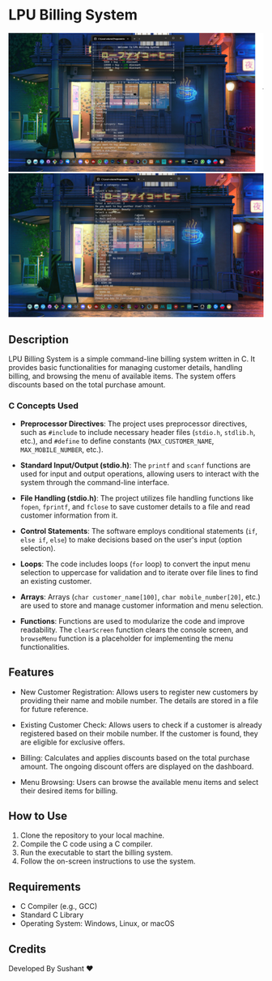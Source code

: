# LPU Billing System

<p align="center">
  <img src="img/1.png" alt="me" width="800" />
  <img src="img/2.png" alt="me" width="800" />
</p>



## Description

LPU Billing System is a simple command-line billing system written in C. It provides basic functionalities for managing customer details, handling billing, and browsing the menu of available items. The system offers discounts based on the total purchase amount.

### C Concepts Used

- **Preprocessor Directives**: The project uses preprocessor directives, such as `#include` to include necessary header files (`stdio.h`, `stdlib.h`, etc.), and `#define` to define constants (`MAX_CUSTOMER_NAME`, `MAX_MOBILE_NUMBER`, etc.).

- **Standard Input/Output (stdio.h)**: The `printf` and `scanf` functions are used for input and output operations, allowing users to interact with the system through the command-line interface.

- **File Handling (stdio.h)**: The project utilizes file handling functions like `fopen`, `fprintf`, and `fclose` to save customer details to a file and read customer information from it.

- **Control Statements**: The software employs conditional statements (`if`, `else if`, `else`) to make decisions based on the user's input (option selection).

- **Loops**: The code includes loops (`for` loop) to convert the input menu selection to uppercase for validation and to iterate over file lines to find an existing customer.

- **Arrays**: Arrays (`char customer_name[100]`, `char mobile_number[20]`, etc.) are used to store and manage customer information and menu selection.

- **Functions**: Functions are used to modularize the code and improve readability. The `clearScreen` function clears the console screen, and `browseMenu` function is a placeholder for implementing the menu functionalities.

## Features

- New Customer Registration: Allows users to register new customers by providing their name and mobile number. The details are stored in a file for future reference.

- Existing Customer Check: Allows users to check if a customer is already registered based on their mobile number. If the customer is found, they are eligible for exclusive offers.

- Billing: Calculates and applies discounts based on the total purchase amount. The ongoing discount offers are displayed on the dashboard.

- Menu Browsing: Users can browse the available menu items and select their desired items for billing.

## How to Use

1. Clone the repository to your local machine.
2. Compile the C code using a C compiler.
3. Run the executable to start the billing system.
4. Follow the on-screen instructions to use the system.

## Requirements

- C Compiler (e.g., GCC)
- Standard C Library
- Operating System: Windows, Linux, or macOS



## Credits

Developed By Sushant ❤
